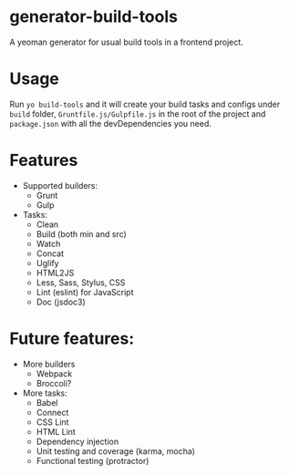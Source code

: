 # generator-build-tools

A yeoman generator for usual build tools in a frontend project.

# Usage

Run `yo build-tools` and it will create your build tasks and configs under `build`
folder, `Gruntfile.js/Gulpfile.js` in the root of the project and `package.json`
with all the devDependencies you need.

# Features

- Supported builders:
    - Grunt
    - Gulp
- Tasks:
    - Clean
    - Build (both min and src)
    - Watch
    - Concat
    - Uglify
    - HTML2JS
    - Less, Sass, Stylus, CSS
    - Lint (eslint) for JavaScript
    - Doc (jsdoc3)

# Future features:

- More builders
    - Webpack
    - Broccoli?
- More tasks:
    - Babel
    - Connect
    - CSS Lint
    - HTML Lint
    - Dependency injection
    - Unit testing and coverage (karma, mocha)
    - Functional testing (protractor)
